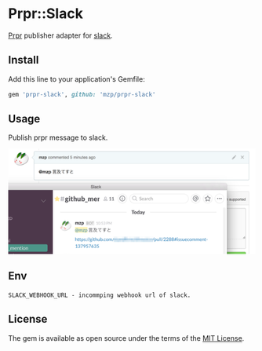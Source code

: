 # Prpr::Slack

[Prpr](https://github.com/mzp/prpr) publisher adapter for [slack](https://slack.com).

## Install

Add this line to your application's Gemfile:

```ruby
gem 'prpr-slack', github: 'mzp/prpr-slack'
```

## Usage

Publish prpr message to slack.

![slack](https://raw.githubusercontent.com/mzp/prpr-slack/master/slack.png)

## Env

```
SLACK_WEBHOOK_URL - incommping webhook url of slack.
```

## License

The gem is available as open source under the terms of the [MIT License](http://opensource.org/licenses/MIT).

